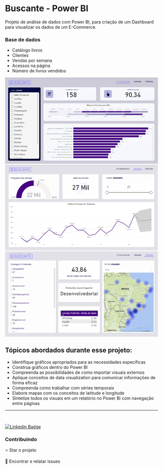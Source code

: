 # Buscante - Power BI
Projeto de análise de dados com Power BI, para criação de um Dashboard para visualizar os dados de um E-Commerce.

### Base de dados
* Catálogo livros
* Clientes
* Vendas por semana
* Acessos na página
* Número de livros vendidos


<img src="base/Dashboard/ecommerce.png">

<img src="base/Dashboard/vendas.png">

<img src="base/Dashboard/clientes.png">

## Tópicos abordados durante esse projeto:
* Identifique gráficos apropriados para as necessidades específicas
* Construa gráficos dentro do Power BI
* Compreenda as possibilidades de como importar visuais externos
* Aplique conceitos de data visualization para comunicar informações de forma eficaz
* Compreenda como trabalhar com séries temporais
* Elabore mapas com os conceitos de latitude e longitude
* Sintetize todos os visuais em um relatório no Power Bi com navegação entre páginas
<hr>
</br>

[![Linkedin Badge](https://img.shields.io/badge/-JeanCarlo-blue?style=flat-square&logo=Linkedin&logoColor=white&link=https://www.linkedin.com/in/jeancarlotorre619b/)](https://www.linkedin.com/in/jeancarlotorre619b/)

<h3>Contribuindo</h3>

⭐️ Star o projeto

🐛 Encontrar e relatar issues
